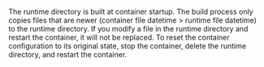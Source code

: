 The runtime directory is built at container startup.  The build process only copies files that are newer (container file datetime > runtime file datetime) to the runtime directory.  If you modify a file in the runtime directory and restart the container, it will not be replaced.  To reset the container configuration to its original state, stop the container, delete the runtime directory, and restart the container.
